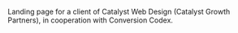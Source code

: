 Landing page for a client of Catalyst Web Design (Catalyst Growth Partners), in cooperation with Conversion Codex.

